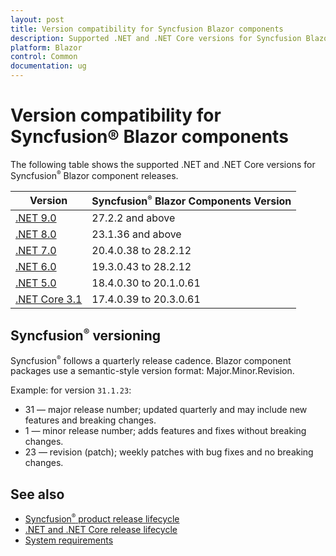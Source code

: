 ```yaml
---
layout: post
title: Version compatibility for Syncfusion Blazor components
description: Supported .NET and .NET Core versions for Syncfusion Blazor components, with minimum package versions and compatibility guidance.
platform: Blazor
control: Common
documentation: ug
---
```


# Version compatibility for Syncfusion® Blazor components

The following table shows the supported .NET and .NET Core versions for Syncfusion<sup style="font-size:70%">&reg;</sup> Blazor component releases.

| Version | Syncfusion<sup style="font-size:70%">&reg;</sup> Blazor Components Version |
| ------------- | ------------- |
| [.NET 9.0](https://dotnet.microsoft.com/en-us/download/dotnet/9.0) | 27.2.2 and above |
| [.NET 8.0](https://dotnet.microsoft.com/en-us/download/dotnet/8.0) | 23.1.36 and above |
| [.NET 7.0](https://dotnet.microsoft.com/en-us/download/dotnet/7.0) | 20.4.0.38 to 28.2.12 |
| [.NET 6.0](https://dotnet.microsoft.com/en-us/download/dotnet/6.0) | 19.3.0.43 to 28.2.12 |
| [.NET 5.0](https://dotnet.microsoft.com/en-us/download/dotnet/5.0) | 18.4.0.30 to 20.1.0.61  |
| [.NET Core 3.1](https://dotnet.microsoft.com/en-us/download/dotnet/3.1) | 17.4.0.39 to 20.3.0.61 |

## Syncfusion<sup style="font-size:70%">&reg;</sup> versioning

Syncfusion<sup style="font-size:70%">&reg;</sup> follows a quarterly release cadence. Blazor component packages use a semantic-style version format: Major.Minor.Revision.

Example: for version `31.1.23`:

* 31 — major release number; updated quarterly and may include new features and breaking changes.
* 1 — minor release number; adds features and fixes without breaking changes.
* 23 — revision (patch); weekly patches with bug fixes and no breaking changes.

## See also

* [Syncfusion<sup style="font-size:70%">&reg;</sup> product release lifecycle](https://www.syncfusion.com/support/product-lifecycle/estudio)
* [.NET and .NET Core release lifecycle](https://dotnet.microsoft.com/en-us/platform/support/policy/dotnet-core)
* [System requirements](https://blazor.syncfusion.com/documentation/system-requirements)
